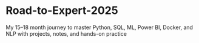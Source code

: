 # Road-to-Expert-2025
My 15–18 month journey to master Python, SQL, ML, Power BI, Docker, and NLP with projects, notes, and hands-on practice
